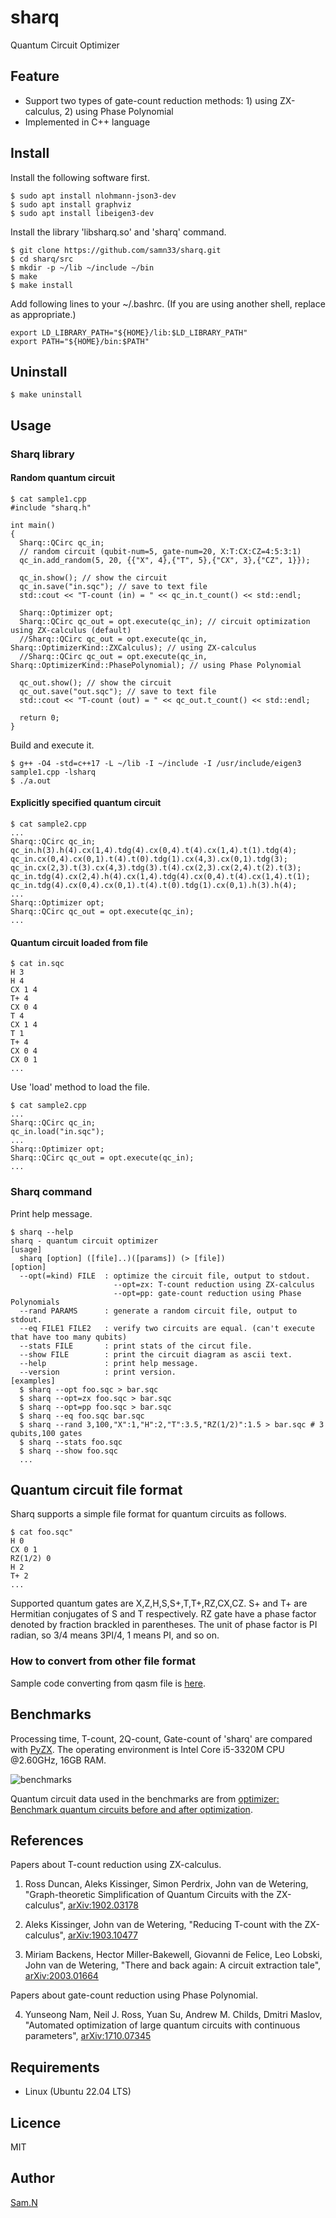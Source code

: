 sharq
=====

Quantum Circuit Optimizer

## Feature

- Support two types of gate-count reduction methods: 1) using ZX-calculus, 2) using Phase Polynomial 
- Implemented in C++ language

## Install

Install the following software first.

    $ sudo apt install nlohmann-json3-dev 
	$ sudo apt install graphviz
	$ sudo apt install libeigen3-dev

Install the library 'libsharq.so' and 'sharq' command.

	$ git clone https://github.com/samn33/sharq.git
    $ cd sharq/src
    $ mkdir -p ~/lib ~/include ~/bin
    $ make
    $ make install

Add following lines to your ~/.bashrc. (If you are using another shell, replace as appropriate.)

    export LD_LIBRARY_PATH="${HOME}/lib:$LD_LIBRARY_PATH"
    export PATH="${HOME}/bin:$PATH"

## Uninstall

    $ make uninstall

## Usage

### Sharq library

#### Random quantum circuit

    $ cat sample1.cpp
    #include "sharq.h"
    
    int main()
    {
      Sharq::QCirc qc_in;
      // random circuit (qubit-num=5, gate-num=20, X:T:CX:CZ=4:5:3:1)
      qc_in.add_random(5, 20, {{"X", 4},{"T", 5},{"CX", 3},{"CZ", 1}});
    
      qc_in.show(); // show the circuit
      qc_in.save("in.sqc"); // save to text file
      std::cout << "T-count (in) = " << qc_in.t_count() << std::endl;
    
      Sharq::Optimizer opt;
      Sharq::QCirc qc_out = opt.execute(qc_in); // circuit optimization using ZX-calculus (default)
      //Sharq::QCirc qc_out = opt.execute(qc_in, Sharq::OptimizerKind::ZXCalculus); // using ZX-calculus
      //Sharq::QCirc qc_out = opt.execute(qc_in, Sharq::OptimizerKind::PhasePolynomial); // using Phase Polynomial

      qc_out.show(); // show the circuit
      qc_out.save("out.sqc"); // save to text file
      std::cout << "T-count (out) = " << qc_out.t_count() << std::endl;
    
      return 0;
    }

Build and execute it.

    $ g++ -O4 -std=c++17 -L ~/lib -I ~/include -I /usr/include/eigen3 sample1.cpp -lsharq
	$ ./a.out

#### Explicitly specified quantum circuit

    $ cat sample2.cpp
	...
    Sharq::QCirc qc_in;
    qc_in.h(3).h(4).cx(1,4).tdg(4).cx(0,4).t(4).cx(1,4).t(1).tdg(4);
    qc_in.cx(0,4).cx(0,1).t(4).t(0).tdg(1).cx(4,3).cx(0,1).tdg(3);
    qc_in.cx(2,3).t(3).cx(4,3).tdg(3).t(4).cx(2,3).cx(2,4).t(2).t(3);
    qc_in.tdg(4).cx(2,4).h(4).cx(1,4).tdg(4).cx(0,4).t(4).cx(1,4).t(1);
    qc_in.tdg(4).cx(0,4).cx(0,1).t(4).t(0).tdg(1).cx(0,1).h(3).h(4);
    ...
    Sharq::Optimizer opt;
    Sharq::QCirc qc_out = opt.execute(qc_in);
    ...

#### Quantum circuit loaded from file

    $ cat in.sqc
    H 3
    H 4
    CX 1 4
    T+ 4
    CX 0 4
    T 4
    CX 1 4
    T 1
    T+ 4
    CX 0 4
    CX 0 1
    ...

Use 'load' method to load the file.

    $ cat sample2.cpp
	...
    Sharq::QCirc qc_in;
    qc_in.load("in.sqc");
    ...
    Sharq::Optimizer opt;
    Sharq::QCirc qc_out = opt.execute(qc_in);
    ...

### Sharq command

Print help message.

    $ sharq --help
    sharq - quantum circuit optimizer
    [usage]
      sharq [option] ([file]..)([params]) (> [file])
    [option]
      --opt(=kind) FILE  : optimize the circuit file, output to stdout.
                           --opt=zx: T-count reduction using ZX-calculus
                           --opt=pp: gate-count reduction using Phase Polynomials
      --rand PARAMS      : generate a random circuit file, output to stdout.
      --eq FILE1 FILE2   : verify two circuits are equal. (can't execute that have too many qubits)
      --stats FILE       : print stats of the circut file.
      --show FILE        : print the circuit diagram as ascii text.
      --help             : print help message.
      --version          : print version.
    [examples]
      $ sharq --opt foo.sqc > bar.sqc
      $ sharq --opt=zx foo.sqc > bar.sqc
      $ sharq --opt=pp foo.sqc > bar.sqc
      $ sharq --eq foo.sqc bar.sqc
      $ sharq --rand 3,100,"X":1,"H":2,"T":3.5,"RZ(1/2)":1.5 > bar.sqc # 3 qubits,100 gates
      $ sharq --stats foo.sqc
      $ sharq --show foo.sqc
      ...
  

## Quantum circuit file format

Sharq supports a simple file format for quantum circuits as follows.

    $ cat foo.sqc"
    H 0
    CX 0 1
    RZ(1/2) 0
	H 2
    T+ 2
    ...

Supported quantum gates are X,Z,H,S,S+,T,T+,RZ,CX,CZ.
S+ and T+ are Hermitian conjugates of S and T respectively.
RZ gate have a phase factor denoted by fraction brackled in parentheses.
The unit of phase factor is PI radian, so 3/4 means 3PI/4, 1 means PI, and so on.

### How to convert from other file format

Sample code converting from qasm file is [here](benchmarks/qasm_to_sqc.py).


## Benchmarks

Processing time, T-count, 2Q-count, Gate-count of 'sharq' are compared with [PyZX](https://github.com/Quantomatic/pyzx). The operating environment is Intel Core i5-3320M CPU @2.60GHz, 16GB RAM.

![benchmarks](/benchmarks/plot.png)

Quantum circuit data used in the benchmarks are from [optimizer: Benchmark quantum circuits before and after optimization](https://github.com/njross/optimizer).


## References

Papers about T-count reduction using ZX-calculus.

1. Ross Duncan, Aleks Kissinger, Simon Perdrix, John van de Wetering,
"Graph-theoretic Simplification of Quantum Circuits with the ZX-calculus",
[arXiv:1902.03178](https://arxiv.org/abs/1902.03178)

2. Aleks Kissinger, John van de Wetering,
"Reducing T-count with the ZX-calculus",
[arXiv:1903.10477](https://arxiv.org/abs/1903.10477)

3. Miriam Backens, Hector Miller-Bakewell, Giovanni de Felice, Leo Lobski, John van de Wetering,
"There and back again: A circuit extraction tale",
[arXiv:2003.01664](https://arxiv.org/abs/2003.01664)

Papers about gate-count reduction using Phase Polynomial.

4. Yunseong Nam, Neil J. Ross, Yuan Su, Andrew M. Childs, Dmitri Maslov,
"Automated optimization of large quantum circuits with continuous parameters",
[arXiv:1710.07345](https://arxiv.org/abs/1710.07345)


## Requirements

- Linux (Ubuntu 22.04 LTS)


## Licence

MIT


## Author

[Sam.N](http://github.com/samn33)
